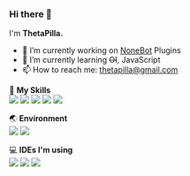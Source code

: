 ### Hi there 👋

I'm **ThetaPilla.**

- 🔭 I’m currently working on [NoneBot](https://github.com/nonebot) Plugins
- 🌱 I’m currently learning ~~OI~~, JavaScript
- 📫 How to reach me: thetapilla@gmail.com

🌟 **My Skills**  
![](https://img.shields.io/badge/-C++-3e74a2?style=flat-square&logo=c%2B%2B&logoColor=fff)
![](https://img.shields.io/badge/-Python-yellow?style=flat-square&logo=Python&logoColor=fff)
![](https://img.shields.io/badge/-Docker-2496ED?style=flat-square&logo=Docker&logoColor=fff)
![](https://img.shields.io/badge/-Linux-000000?style=flat-square&logo=Linux&logoColor=fff)
![](https://img.shields.io/badge/-Vim-339933?style=flat-square&logo=vim&logoColor=fff)

🌏 **Environment**  
![](https://img.shields.io/badge/-Windows-blue?style=flat-square&logo=Windows&logoColor=fff)
![](https://img.shields.io/badge/-Ubuntu-orange?style=flat-square&logo=Ubuntu&logoColor=fff)

💻 **IDEs I'm using**  
![](https://img.shields.io/badge/-PyCharm-4fc08d?style=flat-square&logo=pycharm&logoColor=fff)
![](https://img.shields.io/badge/-Clion-47A248?style=flat-square&logo=clion&logoColor=fff)
![](https://img.shields.io/badge/-WebStorm-2d98ce?style=flat-square&logo=webstorm&logoColor=fff)
